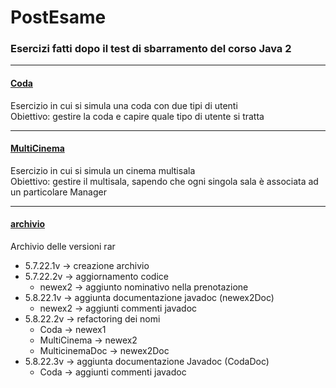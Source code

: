 # PostEsame

### Esercizi fatti dopo il test di sbarramento del corso Java 2

***

#### [Coda](https://github.com/DeltaNicola/PostEsame/tree/master/src/it/develhope/nicola/Coda)
Esercizio in cui si simula una coda con due tipi di utenti  
Obiettivo: gestire la coda e capire quale tipo di utente si tratta

***

#### [MultiCinema](https://github.com/DeltaNicola/PostEsame/tree/master/src/it/develhope/nicola/MultiCinema)
Esercizio in cui si simula un cinema multisala  
Obiettivo: gestire il multisala, sapendo che ogni singola sala è associata ad un particolare Manager

***

#### [archivio](https://github.com/DeltaNicola/PostEsame/archivio)
Archivio delle versioni rar
* 5.7.22.1v -> creazione archivio
* 5.7.22.2v -> aggiornamento codice
  * newex2 -> aggiunto nominativo nella prenotazione
* 5.8.22.1v -> aggiunta documentazione javadoc (newex2Doc)
  * newex2 -> aggiunti commenti javadoc
* 5.8.22.2v -> refactoring dei nomi
  * Coda -> newex1
  * MultiCinema -> newex2
  * MulticinemaDoc -> newex2Doc
* 5.8.22.3v -> aggiunta documentazione Javadoc (CodaDoc)
  * Coda -> aggiunti commenti javadoc
